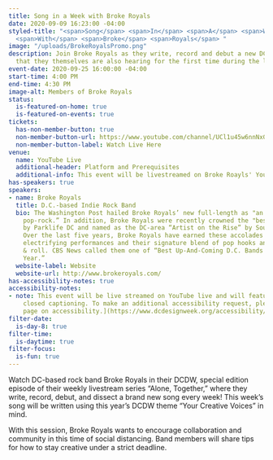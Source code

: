 ```yaml
---
title: Song in a Week with Broke Royals
date: 2020-09-09 16:23:00 -04:00
styled-title: "<span>Song</span> <span>In</span> <span>A</span> <span>Week</span>
  <span>With</span> <span>Broke</span> <span>Royals</span> "
image: "/uploads/BrokeRoyalsPromo.png"
description: Join Broke Royals as they write, record and debut a new DCDW-themed song
  that they themselves are also hearing for the first time during the livestream!
event-date: 2020-09-25 16:00:00 -04:00
start-time: 4:00 PM
end-time: 4:30 PM
image-alt: Members of Broke Royals
status:
  is-featured-on-home: true
  is-featured-on-events: true
tickets:
  has-non-member-button: true
  non-member-button-url: https://www.youtube.com/channel/UCl1u45w6nnNxGNmLxyYM_6Q
  non-member-button-label: Watch Live Here
venue:
  name: YouTube Live
  additional-header: Platform and Prerequisites
  additional-info: This event will be livestreamed on Broke Roayls' YouTube page.
has-speakers: true
speakers:
- name: Broke Royals
  title: D.C.-based Indie Rock Band
  bio: The Washington Post hailed Broke Royals’ new full-length as "an album of pristine
    pop-rock.” In addition, Broke Royals were recently crowned the "best band in DC"
    by Parklife DC and named as the DC-area “Artist on the Rise” by Southwest Airlines.
    Over the last five years, Broke Royals have earned these accolades through countless
    electrifying performances and their signature blend of pop hooks and premium rock
    & roll. CBS News called them one of “Best Up-And-Coming D.C. Bands to See this
    Year.”
  website-label: Website
  website-url: http://www.brokeroyals.com/
has-accessibility-notes: true
accessibility-notes:
- note: This event will be live streamed on YouTube live and will feature automated
    closed captioning. To make an additional accessibility request, please visit [our
    page on accessibility.](https://www.dcdesignweek.org/accessibility/)
filter-date:
  is-day-8: true
filter-time:
  is-daytime: true
filter-focus:
  is-fun: true
---
```


Watch DC-based rock band Broke Royals in their DCDW, special edition episode of their weekly livestream series “Alone, Together,” where they write, record, debut, and dissect a brand new song every week! This week’s song will be written using this year’s DCDW theme “Your Creative Voices” in mind.

With this session, Broke Royals wants to encourage collaboration and community in this time of social distancing. Band members will share tips for how to stay creative under a strict deadline.
